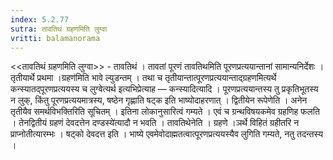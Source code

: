 ```yaml
---
index: 5.2.77
sutra: तावतिथं ग्रहणमिति लुग्वा
vritti: balamanorama
---
```


<<तावतिथं ग्रहणमिति लुग्वा>> - तावतिथं । तावतां पूरणं तावतिथमिति पूरणप्रत्ययान्तानां सामान्यनिर्देशः । तृतीयार्थे प्रथमा ।ग्रहण॑मिति भावे ल्युडन्तम् । तथा च तृतीयान्तात्पूरणप्रत्ययान्ताद्ग्रहणमित्यर्थे कन्स्यातद्पूरणप्रत्ययस्य च लुग्वेत्यर्थ इत्यभिप्रेत्याह — कन्स्यादित्यादि । पूरणप्रत्ययान्तस्य तु प्रकृतिभूतस्य न लुक्, किंतु पूरणप्रत्ययमात्रस्य, षष्ठेन गृह्णाति षट्क इति भाष्योदाहरणात् । द्वितीयेन रूपेणेति । अनेन तृतीयैव समर्थविभक्तिरिति सूचितम् । इतिना लोकानुसारित्वं गम्यते । एवं च ग्रन्थविषयकमेव ग्रहणिह फलति । तेनद्वितीयं ग्रहणं देवदत्तेन दण्डस्ये॑त्यादौ न भवति । तावतिथेनेति । ग्रहणे ।ञर्थे विहितं ग्रहीतरि न प्राप्नोतीत्यारम्भः । षट्को देवदत्त इति । भाष्ये एवमेवोदाह्मतत्वात्पूरणप्रत्ययस्यैव लुगिति गम्यते, नतु तदन्तस्य । 
